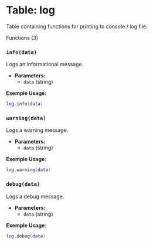 # Table: log

Table containing functions for printing to console / log file.

Functions (3)

### `info(data)`

Logs an informational message.

- **Parameters:**
  - `data` (string)

**Exemple Usage:**
```lua
log.info(data)
```

### `warning(data)`

Logs a warning message.

- **Parameters:**
  - `data` (string)

**Exemple Usage:**
```lua
log.warning(data)
```

### `debug(data)`

Logs a debug message.

- **Parameters:**
  - `data` (string)

**Exemple Usage:**
```lua
log.debug(data)
```


